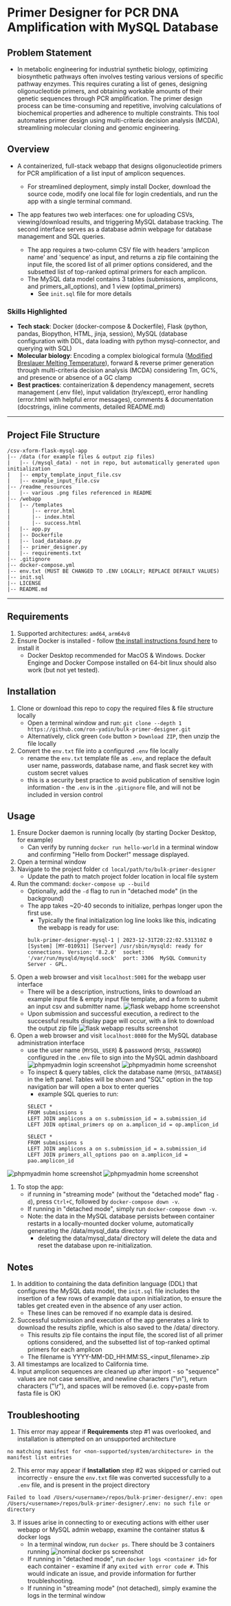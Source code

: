 # Primer Designer for PCR DNA Amplification with MySQL Database
## Problem Statement
- In metabolic engineering for industrial synthetic biology, optimizing biosynthetic pathways often involves testing various versions of specific pathway enzymes. This requires curating a list of genes, designing oligonucleotide primers, and obtaining workable amounts of their genetic sequences through PCR amplification. The primer design process can be time-consuming and repetitive, involving calculations of biochemical properties and adherence to multiple constraints. This tool automates primer design using multi-criteria decision analysis (MCDA), streamlining molecular cloning and genomic engineering.
## Overview
- A containerized, full-stack webapp that designs oligonucleotide primers for PCR amplification of a list input of amplicon sequences.
    - For streamlined deployment, simply install Docker, download the source code, modify one local file for login credentials, and run the app with a single terminal command.

- The app features two web interfaces: one for uploading CSVs, viewing/download results, and triggering MySQL database tracking. The second interface serves as a database admin webpage for database management and SQL queries. 
  
    - The app requires a two-column CSV file with headers 'amplicon name' and 'sequence' as input, and returns a zip file containing the input file, the scored list of all primer options considered, and the subsetted list of top-ranked optimal primers for each amplicon.
    - The MySQL data model contains 3 tables (submissions, amplicons, and primers_all_options), and 1 view (optimal_primers)
        - See ```init.sql``` file for more details

### Skills Highlighted
- <b>Tech stack</b>: Docker (docker-compose & Dockerfile), Flask (python, pandas, Biopython, HTML, jinja, session), MySQL (database configuration with DDL, data loading with python mysql-connector, and querying with SQL)
- <b>Molecular biology</b>: Encoding a complex biological formula ([Modified Breslauer Melting Temperature](http://biotools.nubic.northwestern.edu/OligoCalc2.01.html)), forward & reverse primer generation through multi-criteria decision analysis (MCDA) considering Tm, GC%, and presence or absence of a GC clamp
- <b>Best practices</b>: containerization & dependency management, secrets management (.env file), input validation (try/except), error handling (error.html with helpful error messages), comments & documentation (docstrings, inline comments, detailed README.md)
___
## Project File Structure
```
/csv-xform-flask-mysql-app
|-- /data (for example files & output zip files)
|   |-- (/mysql_data) - not in repo, but automatically generated upon initialization
|   |-- empty_template_input_file.csv
|   |-- example_input_file.csv
|-- /readme_resources 
|   |-- various .png files referenced in README
|-- /webapp
|   |-- /templates
|       |-- error.html
|       |-- index.html
|       |-- success.html
|   |-- app.py
|   |-- Dockerfile
|   |-- load_database.py
|   |-- primer_designer.py
|   |-- requirements.txt
|-- .gitignore
|-- docker-compose.yml
|-- env.txt (MUST BE CHANGED TO .ENV LOCALLY; REPLACE DEFAULT VALUES)
|-- init.sql
|-- LICENSE
|-- README.md
```
___
## Requirements
1. Supported architectures: ```amd64```,  ```arm64v8```
1. Ensure Docker is installed - follow [the install instructions found here](https://docs.docker.com/desktop/) to install it
    - Docker Desktop recommended for MacOS & Windows. Docker Enginge and Docker Compose installed on 64-bit linux should also work (but not yet tested). 
## Installation
1. Clone or download this repo to copy the required files & file structure locally
    - Open a terminal window and run: ```git clone --depth 1 https://github.com/ron-yadin/bulk-primer-designer.git```
    - Alternatively, click green ```Code``` button >  ```Download ZIP```, then unzip the file locally
1. Convert the ```env.txt``` file into a configured ```.env``` file locally
    - rename the ```env.txt``` template file as  ```.env```, and replace the default user name, passwords, database name, and flask secret key with custom secret values
    - this is a security best practice to avoid publication of sensitive login information - the ```.env``` is in the ```.gitignore``` file, and will not be included in version control
## Usage
1. Ensure Docker daemon is running locally (by starting Docker Desktop, for example)
    - Can verify by running ```docker run hello-world``` in a terminal window and confirming "Hello from Docker!" message displayed.
1. Open a terminal window
1. Navigate to the project folder ```cd local/path/to/bulk-primer-designer```    
    - Update the path to match project folder location in local file system 
1. Run the command: ```docker-compose up --build```
    - Optionally, add the ```-d``` flag to run in "detached mode" (in the background)
    - The app takes ~20-40 seconds to initialize, perhpas longer upon the first use.
        - Typically the final initialization log line looks like this, indicating the webapp is ready for use:  
        ```
        bulk-primer-designer-mysql-1 | 2023-12-31T20:22:02.531310Z 0 [System] [MY-010931] [Server] /usr/sbin/mysqld: ready for connections. Version: '8.2.0'  socket: '/var/run/mysqld/mysqld.sock'  port: 3306  MySQL Community Server - GPL.
        ```
1. Open a web browser and visit ```localhost:5001``` for the webapp user interface
    - There will be a description, instructions, links to download an example input file & empty input file template, and a form to submit an input csv and submitter name. 
![flask webapp home screenshot](./readme_resources/primer-designer-webapp-home.png)
    - Upon submission and successful execution, a redirect to the successful results display page will occur, with a link to download the output zip file
![flask webapp results screenshot](./readme_resources/primer-designer-webapp-results.png)
1. Open a web browser and visit ```localhost:8080``` for the MySQL database administration interface
    - use the user name (```MYSQL_USER```) & password (```MYSQL_PASSWORD```) configured in the ```.env``` file to sign into the MySQL admin dashboard
![phpmyadmin login screenshot](./readme_resources/primer-designer-phpMyAdmin-login.png)
![phpmyadmin home screenshot](./readme_resources/primer-designer-phpMyAdmin-home.png)
    - To inspect & query tables, click the database name (```MYSQL_DATABASE```) in the left panel. Tables will be shown and "SQL" option in the top navigation bar will open a box to enter queries
        - example SQL queries to run: 
        ```
        SELECT *
        FROM submissions s
        LEFT JOIN amplicons a on s.submission_id = a.submission_id
        LEFT JOIN optimal_primers op on a.amplicon_id = op.amplicon_id
        ```
        ```
        SELECT *
        FROM submissions s
        LEFT JOIN amplicons a on s.submission_id = a.submission_id
        LEFT JOIN primers_all_options pao on a.amplicon_id = pao.amplicon_id
        ```
![phpmyadmin home screenshot](./readme_resources/primer-designer-phpMyAdmin-database.png)
![phpmyadmin home screenshot](./readme_resources/primer-designer-phpMyAdmin-query.png)
1. To stop the app: 
    - if running in "streaming mode" (without the "detached mode" flag ```-d```), press ```Ctrl+C```, followed by ```docker-compose down -v```. 
    - If running in "detached mode", simply run ```docker-compose down -v```. 
    - Note: the data in the MySQL database persists between container restarts in a locally-mounted docker volume, automatically generating the /data/mysql_data directory
        - deleting the data/mysql_data/ directory will delete the data and reset the database upon re-initialization. 
## Notes
1. In addition to containing the data definition language (DDL) that configures the MySQL data model, the ```init.sql``` file includes the insertion of a few rows of example data upon initialization, to ensure the tables get created even in the absence of any user action. 
    - These lines can be removed if no example data is desired.
1. Successful submission and execution of the app generates a link to download the results zipfile, which is also saved to the /data/ directory. 
    - This results zip file contains the input file, the scored list of all primer options considered, and the subsetted list of top-ranked optimal primers for each amplicon
    - The filename is YYYY-MM-DD_HH:MM:SS_\<input_filename\>.zip 
1. All timestamps are localized to California time.
1. Input amplicon sequences are cleaned up after import - so "sequence" values are not case sensitive, and newline characters ("\n"), return characters ("\r"), and spaces will be removed (i.e. copy+paste from fasta file is OK)
## Troubleshooting
1. This error may appear if <b>Requirements</b> step  #1 was overlooked, and installation is attempted on an unsupported architecture
 ```
 no matching manifest for <non-supported/system/architecture> in the manifest list entries
 ```

2. This error may appear if <b>Installation</b> step  #2 was skipped or carried out incorrectly - ensure the ```env.txt``` file was converted successfully to a ```.env``` file, and is present in the project directory
```
Failed to load /Users/<username>/repos/bulk-primer-designer/.env: open /Users/<username>/repos/bulk-primer-designer/.env: no such file or directory
```
3. If issues arise in connecting to or executing actions with either user webapp or MySQL admin webapp, examine the container status & docker logs
    - In a terminal window, run ```docker ps```. There should be 3 containers running
![nominal docker ps screenshot](./readme_resources/primer-designer-nominal-docker-ps.png)
    - If running in "detached mode", run ```docker logs <container id>``` for each container - examine if any ```exited with error code #```. This would indicate an issue, and provide information for further troubleshooting.
    - If running in "streaming mode" (not detached), simply examine the logs in the terminal window 
